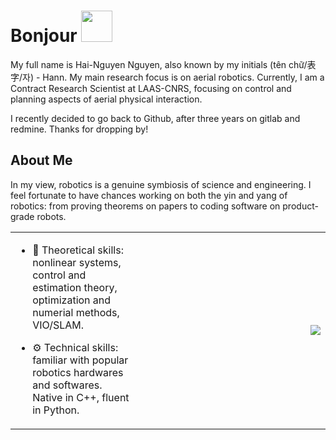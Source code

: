 <h1> Bonjour <img src = "https://raw.githubusercontent.com/MartinHeinz/MartinHeinz/master/wave.gif" width = 50px> </h1>
<!-- <p align='center'>

<!-- ![visitors](https://visitor-badge.glitch.me/badge?page_id=hanntonkin.hanntonkin) </p> -->
<div size='20px'> 

<p>My full name is Hai-Nguyen Nguyen, also known by my initials (tên chữ/表字/자) - Hann. My main research focus is on aerial robotics. Currently, I am a Contract Research Scientist at LAAS-CNRS, focusing on control and planning aspects of aerial physical interaction. </p>

<p>
I recently decided to go back to Github, after three years on gitlab and redmine. Thanks for dropping by! 
</p>
</div>

<h2> About Me</h2>

In my view, robotics is a genuine symbiosis of science and engineering. I feel fortunate to have chances working on both the yin and yang of robotics: from proving theorems on papers to coding software on product-grade robots.

<table cellspacing="0" cellpadding="0">
  <tr>
<td style="width:40%">
    <div text-align="center">

- 🔭 Theoretical skills: nonlinear systems, control and estimation theory, optimization and numerial methods, VIO/SLAM.

- ⚙️ Technical skills: familiar with popular robotics hardwares and softwares. Native in C++, fluent in Python.
</div>
</td>
    <td><img align="right" src="https://github-readme-stats.vercel.app/api?username=hanntonkin&count_private=true&show_icons=true&theme=radical" /></td>
  </tr>
</table>




